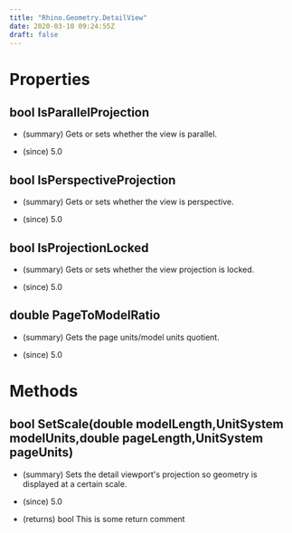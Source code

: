```yaml
---
title: "Rhino.Geometry.DetailView"
date: 2020-03-10 09:24:55Z
draft: false
---
```


# Properties
## bool IsParallelProjection
- (summary) 
     Gets or sets whether the view is parallel.
     
- (since) 5.0
## bool IsPerspectiveProjection
- (summary) 
     Gets or sets whether the view is perspective.
     
- (since) 5.0
## bool IsProjectionLocked
- (summary) 
     Gets or sets whether the view projection is locked.
     
- (since) 5.0
## double PageToModelRatio
- (summary) 
     Gets the page units/model units quotient.
     
- (since) 5.0
# Methods
## bool SetScale(double modelLength,UnitSystem modelUnits,double pageLength,UnitSystem pageUnits)
- (summary) 
     Sets the detail viewport's projection so geometry is displayed at a certain scale.
     
- (since) 5.0
- (returns) bool This is some return comment
